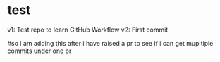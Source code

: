 # test
v1: Test repo to learn GitHub Workflow
v2: First commit

#so i am adding this after i have raised a pr to see if i can get mupltiple commits under one pr
